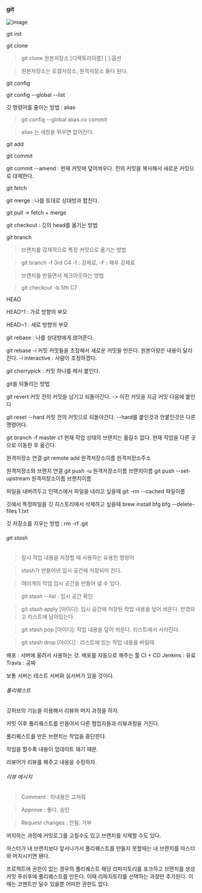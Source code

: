 ### git

![image](http://uclouvain.github.io/osis-louvain-documentation/doc/development/images/git-state-diagram.png)

git init

git clone

>git clone 원본저장소 [디렉토리이름] [ ]:옵션

>원본저장소는 로컬저장소, 원격저장소 둘다 된다.

git config

git config --global --list

깃 명령어를 줄이는 방법 : alias
>git config --global alias.co commit

>alias 는 새창을 뛰우면 없어진다.

git add

git commit

git commit --amend : 현재 커밋에 덮어씌우다.
전의 커밋을 복사해서 새로운 커밋으로 대체한다.

git fetch

git merge : 나를 토대로 상대방과 합친다.

git pull -> fetch + merge

git checkout : 깃의 head를 옮기는 방법

git branch

>브랜치를 강제적으로 특정 커밋으로 옮기는 방법

>git branch -f 3rd C4  -f : 강제로, -F : 매우 강제로

>브랜치를 만들면서 체크아웃하는 방법

>git checkout -b 5th C7

HEAD

HEAD^1 : 가로 방향의 부모

HEAD~1 : 세로 방향의 부모

git rebase : 나를 상대방에게 얹어준다.

git rebase -i 커밋
커밋들을 조정해서 새로운 커밋을 만든다.
원본이랑은 내용이 달라진다.
-i interactive : 사람이 조정하겠다.

git cherrypick : 커밋 하나를 떼서 붙인다.

git을 되돌리는 방법

git revert 커밋
전의 커밋을 남기고 되돌아간다. -> 이전 커밋을 지금 커밋 다음에 붙인다

git reset --hard 커밋
전의 커밋으로 되돌아간다.
--hard를 붙인것과 안붙인것은 다른 명령어다.

git branch -f master c1
현재 작업 상태의 브랜치는 옮길수 없다. 현재 작업을 다른 곳으로 이동한 후 옮긴다.

원격저장소 연결
git remote add 원격저장소이름 원격저장소주소

원격저장소와 브랜치 연결
git push -u 원격저장소이름 브랜치이름
git push --set-upstream 원격저장소이름 브랜치이름

파일을 내버려두고 인덱스에서 파일을 내리고 싶을때
git -rm --cached 파일이름

깃에서 특정파일을 깃 히스토리에서 삭제하고 싶을때
brew install bfg
bfg --delete-files 1.txt

깃 저장소를 지우는 방법 :
rm -rf .git

###### git stash
>잠시 작업 내용을 저장할 때 사용하는 유용한 명령어

>stash가 만들어낸 임시 공간에 저장되어 진다.

>여러개의 작업 임시 공간을 만들어 낼 수 있다.

>git stash --list : 임시 공간 확인

>git stash apply [아이디]: 임시 공간에 저장된 작업 내용을 덮어 씌운다. 반영되고 리스트에 남아있는다.

>git stash pop [아이디]:  작업 내용을 덮어 씌운다. 리스트에서 사라진다.

>git stash drop [아이디] : 리스트에 있는 작업 내용을 버릴때

배포 : 서버에 올려서 사용하는 것.
배포를 자동으로 해주는 툴
CI + CD
Jenkins : 유료
Travis : 공짜

보통 서버는 테스트 서버와 실서버가 있을 것이다.

###### 풀리퀘스트
깃허브의 기능을 이용해서 리뷰와 머지 과정을 하자.

커밋 이후 풀리퀘스트를 만들어서 다른 협업자들과 리뷰과정을 거친다.

풀리퀘스트를 만든 브랜치는 작업을 중단한다.

작업을 할수록 내용이 업데이트 돼기 때문.

리뷰어가 리뷰를 해주고 내용을 수정하자.

###### 리뷰 메시지

>Comment : 이내용은 고쳐줘

>Approve : 좋다. 승인

>Request changes : 안됨. 거부

머지하는 과정에 커밋로그를 고칠수도 있고 브랜치를 삭제할 수도 있다.

마스터가 내 브랜치보다 앞서나가서 풀리퀘스트를 만들지 못할때는
내 브랜치를 마스터와 머지시키면 됀다.

프로젝트에 권한이 없는 경우의 풀리퀘스트
해당 리파지토리를 포크하고 브랜치를 생성 커밋 푸쉬후에 풀리퀘스트를 만든다.
이때 리파지토리를 선택하는 과정만 추가된다.
이때는 코멘트만 달수 있을뿐 어떠한 권한도 없다.
